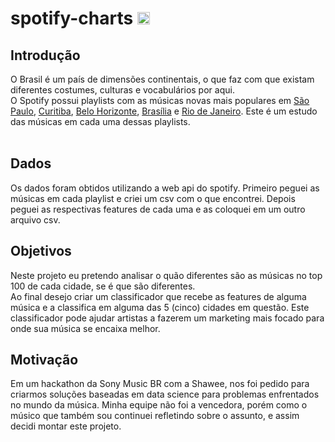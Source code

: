 # spotify-charts <img src="https://upload.wikimedia.org/wikipedia/commons/thumb/1/19/Spotify_logo_without_text.svg/1024px-Spotify_logo_without_text.svg.png" width=20>
## Introdução
O Brasil é um país de dimensões continentais, o que faz com que existam diferentes costumes, culturas e vocabulários por aqui.<br/>
O Spotify possui playlists com as músicas novas mais populares em [São Paulo](https://open.spotify.com/playlist/5DqR5bAbk7mTq5jnvJsjel?si=_Vw9iZ-MT0unvZetXHirqA "Playlist: Viral São Paulo BR"), [Curitiba](https://open.spotify.com/playlist/4iXBmc9lmaFnjBKK9aCXg3?si=R4fJeKTIThC-ctMIFtis6Q "Playlist: Viral Curitiba BR"), [Belo Horizonte](https://open.spotify.com/playlist/4Zn9LFbwTguxz4XeAWTDi1?si=bLoHGsGkTh644-9GaUhf0w "Playlist: Viral Belo Horizonte BR"), [Brasília](https://open.spotify.com/playlist/0X039tyQfxhPtVWoZUqqzX?si=FZtLpzbxTnmyf_B9U1ki_A "Playlist: Viral Brasília BR") e [Rio de Janeiro](https://open.spotify.com/playlist/6GNmpxMYl4hD90GwGINyla?si=wdQailsfQEC--UratCDy6Q "Playlist: Viral Rio de Janeiro BR"). Este é um estudo das músicas em cada uma dessas playlists.<br/><br/>

## Dados
Os dados foram obtidos utilizando a web api do spotify. Primeiro peguei as músicas em cada playlist e criei um csv com o que encontrei. Depois peguei as respectivas features de cada uma e as coloquei em um outro arquivo csv.

## Objetivos
Neste projeto eu pretendo analisar o quão diferentes são as músicas no top 100 de cada cidade, se é que são diferentes. <br/>
Ao final desejo criar um classificador que recebe as features de alguma música e a classifica em alguma das 5 (cinco) cidades em questão. Este classificador pode ajudar artistas a fazerem um marketing mais focado para onde sua música se encaixa melhor.

## Motivação
Em um hackathon da Sony Music BR com a Shawee, nos foi pedido para criarmos soluções baseadas em data science para problemas enfrentados no mundo da música. Minha equipe não foi a vencedora, porém como o músico que também sou continuei refletindo sobre o assunto, e assim decidi montar este projeto.
